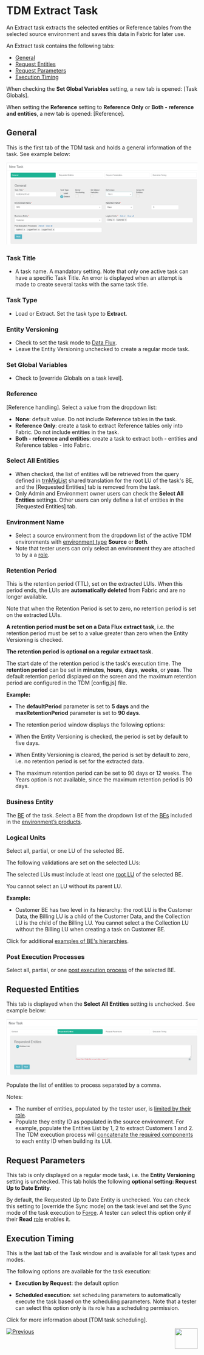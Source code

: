 # TDM Extract Task

An Extract task extracts the selected entities or Reference tables from the selected source environment and saves this data in Fabric for later use.

An Extract task contains the following tabs:

- [General](#general)
- [Request Entities](#requested-entities)
- [Request Parameters](#request-parameters)
- [Execution Timing](#execution-timing)

When checking the **Set Global Variables** setting, a new tab is opened: [Task Globals].

When setting the **Reference** setting to **Reference Only** or **Both - reference and entities**, a new tab is opened: [Reference].

## General

This is the first tab of the TDM task and holds a general information of the task. See example below:

![general tab](images/extract_task_general_tab.png)

### Task Title

- A task name. A mandatory setting. Note that only one active task can have a specific Task Title. An error is displayed when an attempt is made to create several tasks with the same task title.

### Task Type

- Load or Extract. Set the task type to **Extract**.

### Entity Versioning

- Check to set the task mode to [Data Flux](15_data_flux_task.md). 
- Leave the Entity Versioning unchecked to create a regular mode task.

### Set Global Variables 

- Check to [override Globals on a task level].

### Reference 

[Reference handling]. Select a value from the dropdown list:

- **None**: default value. Do not include Reference tables in the task.
- **Reference Only**: create a task to extract Reference tables only into Fabric. Do not include entities in the task.
- **Both - reference and entities**: create a task to extract both - entities and Reference tables - into Fabric.

### Select All Entities 

- When checked, the list of entities will be retrieved from the query defined in [trnMigList](/articles/TDM/tdm_implementation/04_fabric_tdm_library.md#trnmigratelist) shared translation for the root LU of the task's BE, and the [Requested Entities] tab is removed from the task.
- Only Admin and Environment owner users can check the **Select All Entities** settings. Other users can only define a list of entities in the [Requested Entities] tab.

### Environment Name

- Select a source environment from the dropdown list of the active TDM environments with [environment type](08_environment_window_general_information.md#environment-type) **Source** or **Both**. 
- Note that tester users can only select an environment they are attached to by a a [role](10_environment_roles_tab.md).

### Retention Period

This is the retention period (TTL), set on the extracted LUIs. When this period ends, the LUIs are **automatically deleted** from Fabric and are no longer available. 

Note that when the Retention Period is set to zero, no retention period is set on the extracted LUIs.

**A retention period must be set on a Data Flux extract task**, i.e. the retention period must be set to a value greater than zero  when the Entity Versioning is checked.

**The retention period is optional on a regular extract task.**

The start date of the retention period is the task's execution time. The **retention period** can be set in **minutes**, **hours**, **days**, **weeks**, or **yeas**. The default retention period displayed on the screen and the maximum retention period are configured in the TDM [config.js] file.

**Example:** 

- The **defaultPeriod** parameter is set to **5 days** and the **maxRetentionPeriod** parameter is set to **90 days**.

-  The retention period window displays the following options:
  - When the Entity Versioning is checked, the period is set by default to five days.
  - When Entity Versioning is cleared, the period is set by default to zero, i.e. no retention period is set for the extracted data. 
  - The maximum retention period can be set to 90 days or 12 weeks.  The Years option is not available, since the maximum retention period is 90 days.

### Business Entity

The [BE](04_tdm_gui_business_entity_window.md) of the task. Select a BE from the dropdown list of the [BEs](05_tdm_gui_product_window.md#be-and-lu-product-relationship) included in the [environment’s products](11_environment_products_tab.md). 

### Logical Units

Select all, partial, or one LU of the selected BE. 

The following validations are set on the selected LUs:

The selected LUs must include at least one [root LU](/articles/TDM/tdm_overview/03_business_entity_overview.md#root-lu) of the selected BE. 

You cannot select an LU without its parent LU. 

**Example:**

- Customer BE has two level in its hierarchy: the  root LU is the Customer Data, the Billing LU is a child of the Customer Data, and the Collection LU is the child of the Billing LU. You cannot select a the Collection LU without the Billing LU when creating a task on Customer BE.

Click for additional [examples of BE's hierarchies](/articles/TDM/tdm_overview/03_business_entity_overview.md).

### Post Execution Processes

Select all, partial, or one [post execution process](04_tdm_gui_business_entity_window.md#post-execution-processes-tab) of the selected BE.

## Requested Entities

This tab is displayed when the **Select All Entities** setting is unchecked. See example below:

![requested entities](images/extract_task_requested_entities_tab.png)

Populate the list of entities to process separated by a comma. 

Notes:

- The number of entities, populated by the tester user, is [limited by their role](10_environment_roles_tab.md#read-and-write-and-number-of-entities). 
- Populate they entity ID as populated in the source environment. For example, populate the Entities List by 1, 2 to extract Customers 1 and 2. The TDM execution process will [concatenate the required components](/articles/TDM/tdm_implementation/01_tdm_set_instance_per_env_and_version.md) to each entity ID when building its LUI.

## Request Parameters

This tab is only displayed on a regular mode task, i.e. the **Entity Versioning** setting is unchecked.  This tab holds the following **optional setting: Request Up to Date Entity**. 

By default, the Requested Up to Date Entity is unchecked. You can check this setting to [override the Sync mode] on the task level and set the Sync mode of the task execution to [Force](articles/14_sync_LU_instance/02_sync_modes.md). A tester can select this option only if their **Read** [role](10_environment_roles_tab.md#role-permissions) enables it.

## Execution Timing

This is the last tab of the Task window and is available for all task types and modes.

The following options are available  for the task execution:

- **Execution by Request**: the default option

- **Scheduled execution**: set scheduling parameters to automatically execute the task based on the scheduling parameters. Note that a tester can select this option only is its role has a scheduling permission.

Click for more information about [TDM task scheduling].



 [![Previous](/articles/images/Previous.png)](15_data_flux_task.md)[<img align="right" width="60" height="54" src="/articles/images/Next.png">](17_load_task_regular_mode.md)

